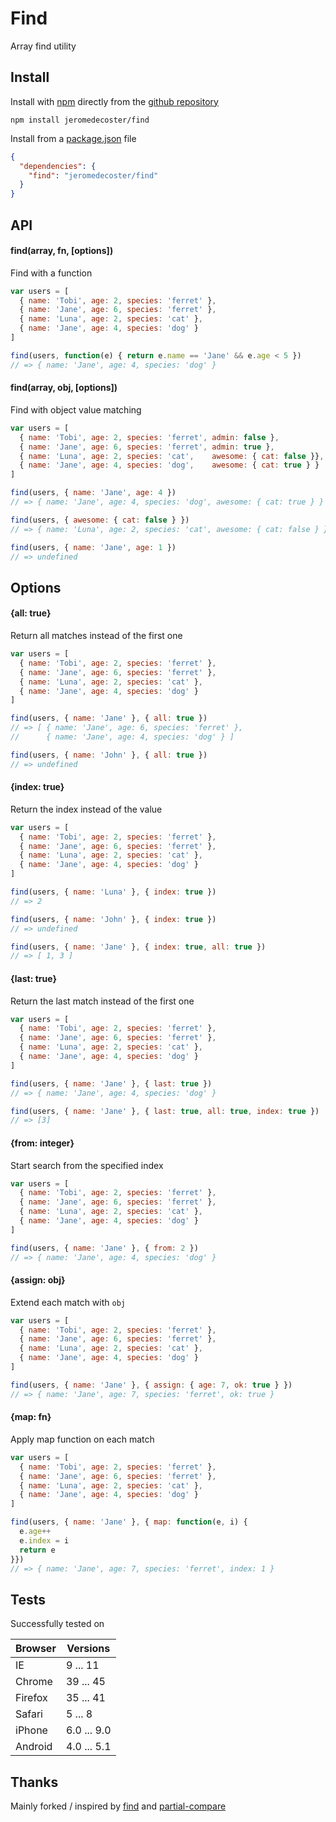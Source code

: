 # Find

Array find utility

## Install

Install with <a href="https://docs.npmjs.com/cli/install" target="_blank">npm</a> directly from the <a href="https://github.com/jeromedecoster/find" target="_blank">github repository</a>

```
npm install jeromedecoster/find
```

Install from a <a href="https://docs.npmjs.com/files/package.json#github-urls" target="_blank">package.json</a> file

```json
{
  "dependencies": {
    "find": "jeromedecoster/find"
  }
}
```

## API

#### find(array, fn, [options])

Find with a function

```js
var users = [
  { name: 'Tobi', age: 2, species: 'ferret' },
  { name: 'Jane', age: 6, species: 'ferret' },
  { name: 'Luna', age: 2, species: 'cat' },
  { name: 'Jane', age: 4, species: 'dog' }
]

find(users, function(e) { return e.name == 'Jane' && e.age < 5 })
// => { name: 'Jane', age: 4, species: 'dog' }
```

#### find(array, obj, [options])

Find with object value matching

```js
var users = [
  { name: 'Tobi', age: 2, species: 'ferret', admin: false },
  { name: 'Jane', age: 6, species: 'ferret', admin: true },
  { name: 'Luna', age: 2, species: 'cat',    awesome: { cat: false }},
  { name: 'Jane', age: 4, species: 'dog',    awesome: { cat: true } }
]

find(users, { name: 'Jane', age: 4 })
// => { name: 'Jane', age: 4, species: 'dog', awesome: { cat: true } }

find(users, { awesome: { cat: false } })
// => { name: 'Luna', age: 2, species: 'cat', awesome: { cat: false } }

find(users, { name: 'Jane', age: 1 })
// => undefined
```

## Options

#### {all: true}

Return all matches instead of the first one

```js
var users = [
  { name: 'Tobi', age: 2, species: 'ferret' },
  { name: 'Jane', age: 6, species: 'ferret' },
  { name: 'Luna', age: 2, species: 'cat' },
  { name: 'Jane', age: 4, species: 'dog' }
]

find(users, { name: 'Jane' }, { all: true })
// => [ { name: 'Jane', age: 6, species: 'ferret' },
//      { name: 'Jane', age: 4, species: 'dog' } ]

find(users, { name: 'John' }, { all: true })
// => undefined
```

#### {index: true}

Return the index instead of the value

```js
var users = [
  { name: 'Tobi', age: 2, species: 'ferret' },
  { name: 'Jane', age: 6, species: 'ferret' },
  { name: 'Luna', age: 2, species: 'cat' },
  { name: 'Jane', age: 4, species: 'dog' }
]

find(users, { name: 'Luna' }, { index: true })
// => 2

find(users, { name: 'John' }, { index: true })
// => undefined

find(users, { name: 'Jane' }, { index: true, all: true })
// => [ 1, 3 ]
```

#### {last: true}

Return the last match instead of the first one

```js
var users = [
  { name: 'Tobi', age: 2, species: 'ferret' },
  { name: 'Jane', age: 6, species: 'ferret' },
  { name: 'Luna', age: 2, species: 'cat' },
  { name: 'Jane', age: 4, species: 'dog' }
]

find(users, { name: 'Jane' }, { last: true })
// => { name: 'Jane', age: 4, species: 'dog' }

find(users, { name: 'Jane' }, { last: true, all: true, index: true })
// => [3]
```

#### {from: integer}

Start search from the specified index

```js
var users = [
  { name: 'Tobi', age: 2, species: 'ferret' },
  { name: 'Jane', age: 6, species: 'ferret' },
  { name: 'Luna', age: 2, species: 'cat' },
  { name: 'Jane', age: 4, species: 'dog' }
]

find(users, { name: 'Jane' }, { from: 2 })
// => { name: 'Jane', age: 4, species: 'dog' }
```

#### {assign: obj}

Extend each match with `obj`

```js
var users = [
  { name: 'Tobi', age: 2, species: 'ferret' },
  { name: 'Jane', age: 6, species: 'ferret' },
  { name: 'Luna', age: 2, species: 'cat' },
  { name: 'Jane', age: 4, species: 'dog' }
]

find(users, { name: 'Jane' }, { assign: { age: 7, ok: true } })
// => { name: 'Jane', age: 7, species: 'ferret', ok: true }
```

#### {map: fn}

Apply map function on each match

```js
var users = [
  { name: 'Tobi', age: 2, species: 'ferret' },
  { name: 'Jane', age: 6, species: 'ferret' },
  { name: 'Luna', age: 2, species: 'cat' },
  { name: 'Jane', age: 4, species: 'dog' }
]

find(users, { name: 'Jane' }, { map: function(e, i) {
  e.age++
  e.index = i
  return e
}})
// => { name: 'Jane', age: 7, species: 'ferret', index: 1 }
```

## Tests

Successfully tested on

| Browser | Versions |
| ------- | -------- |
| IE | 9 ... 11 |
| Chrome | 39 ... 45 |
| Firefox | 35 ... 41 |
| Safari | 5 ... 8 |
| iPhone | 6.0 ... 9.0 |
| Android | 4.0 ... 5.1 |

## Thanks

Mainly forked / inspired by <a href="https://github.com/component/find" target="_blank">find</a> and <a href="https://github.com/defunctzombie/node-partial-compare" target="_blank">partial-compare</a>
